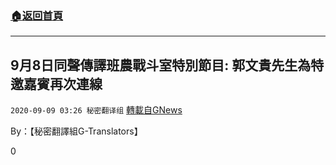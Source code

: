###  [:house:返回首頁](https://github.com/ourhimalayas/txt)
---

## 9月8日同聲傳譯班農戰斗室特別節目: 郭文貴先生為特邀嘉賓再次連線
`2020-09-09 03:26 秘密翻译组` [轉載自GNews](https://gnews.org/zh-hant/342726/)

By：【秘密翻譯組G-Translators】

0
